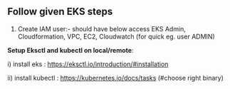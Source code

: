 ## Follow given EKS steps

1) Create IAM user:- should have below access
EKS Admin, Cloudformation, VPC, EC2, Cloudwatch (for quick eg. user ADMIN)

**Setup Eksctl and kubectl on local/remote**:

i)      install eks     : https://eksctl.io/introduction/#installation

ii)      install kubectl : https://kubernetes.io/docs/tasks  (#choose right binary)
